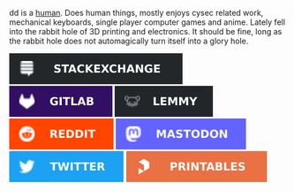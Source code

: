 dd is a [human](https://raw.githubusercontent.com/ddnomad/ddnomad/main/images/human.jpg). Does human things, mostly enjoys cysec related work, mechanical keyboards, single player computer games and anime. Lately fell into the rabbit hole of 3D printing and electronics. It should be fine, long as the rabbit hole does not automagically turn itself into a glory hole.

[![dd's Stack Exchange](./badges/stack_exchange.svg)](https://stackexchange.com/users/3966927/ddnomad)
[![dd's GitLab](./badges/gitlab.svg)](https://gitlab.com/ddnomad)
[![dd's Lemmy](./badges/lemmy.svg)](https://infosec.pub/u/ddnomad)
[![dd's Reddit](./badges/reddit.svg)](https://reddit.com/u/ddnomad)
[![dd's Mastodon](./badges/mastodon.svg)](https://infosec.exchange/@ddnomad)
[![dd's Twitter](./badges/twitter.svg)](https://twitter.com/ddnomad_)
[![dd's Printables](./badges/printables.svg)](https://www.printables.com/social/553630-ddnomad/about)
